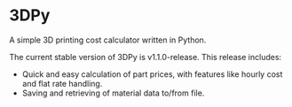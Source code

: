 # 3DPy
A simple 3D printing cost calculator written in Python.

The current stable version of 3DPy is v1.1.0-release.  This release includes:
* Quick and easy calculation of part prices, with features like hourly cost and flat rate handling.
* Saving and retrieving of material data to/from file.
